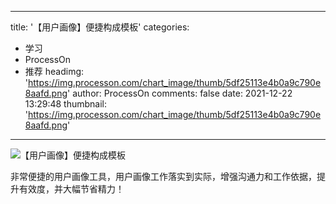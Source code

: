 
---
title: '【用户画像】便捷构成模板'
categories: 
 - 学习
 - ProcessOn
 - 推荐
headimg: 'https://img.processon.com/chart_image/thumb/5df25113e4b0a9c790e8aafd.png'
author: ProcessOn
comments: false
date: 2021-12-22 13:29:48
thumbnail: 'https://img.processon.com/chart_image/thumb/5df25113e4b0a9c790e8aafd.png'
---

<div>   
<img class="thumb" alt="【用户画像】便捷构成模板" src="https://img.processon.com/chart_image/thumb/5df25113e4b0a9c790e8aafd.png" referrerpolicy="no-referrer">
<p>非常便捷的用户画像工具，用户画像工作落实到实际，增强沟通力和工作依据，提升有效度，并大幅节省精力！</p>  
</div>
            